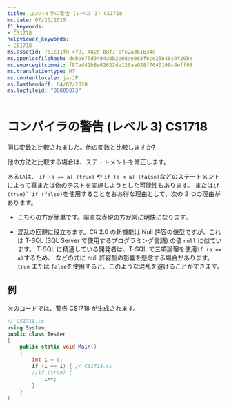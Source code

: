 ```yaml
---
title: コンパイラの警告 (レベル 3) CS1718
ms.date: 07/20/2015
f1_keywords:
- CS1718
helpviewer_keywords:
- CS1718
ms.assetid: 7c1c11fd-4f91-482d-b8f7-efe2a361634e
ms.openlocfilehash: debbe75d3464a0b2e08ae088f6ce25648c9f29be
ms.sourcegitcommit: f87ad41b8e62622da126aa928f7640108c4eff98
ms.translationtype: MT
ms.contentlocale: ja-JP
ms.lasthandoff: 04/07/2020
ms.locfileid: "80805873"
---
```

# <a name="compiler-warning-level-3-cs1718"></a>コンパイラの警告 (レベル 3) CS1718
同じ変数と比較されました。他の変数と比較しますか?  
  
 他の方法と比較する場合は、ステートメントを修正します。  
  
 あるいは、 `if (a == a) (true)` や `if (a < a) (false)`などのステートメントによって真または偽のテストを実施しようとした可能性もあります。 または`if (true)``if (false)`を使用することをおお得な理由として、次の 2 つの理由があります。  
  
- こちらの方が簡単です。率直な表現の方が常に明快になります。  
  
- 混乱の回避に役立ちます。C# 2.0 の新機能は Null 許容の値型ですが、これは T-SQL (SQL Server で使用するプログラミング言語) の値 `null` に似ています。 T-SQL に精通している開発者は、T-SQL で三項論理を使用`if (a == a)`するため、 などの式に null 許容型の影響を懸念する場合があります。 `true` または `false`を使用すると、このような混乱を避けることができます。  
  
## <a name="example"></a>例  
 次のコードでは、警告 CS1718 が生成されます。  
  
```csharp  
// CS1718.cs  
using System;  
public class Tester
{  
    public static void Main()
    {
        int i = 0;  
        if (i == i) { // CS1718.cs  
        //if (true) {
            i++;  
        }  
    }  
}  
```

